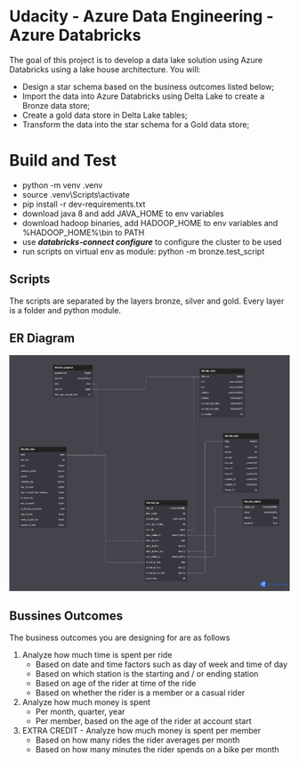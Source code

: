 # Udacity - Azure Data Engineering - Azure Databricks

The goal of this project is to develop a data lake solution using Azure Databricks using a lake house architecture. You will:

- Design a star schema based on the business outcomes listed below;
- Import the data into Azure Databricks using Delta Lake to create a Bronze data store;
- Create a gold data store in Delta Lake tables;
- Transform the data into the star schema for a Gold data store;


# Build and Test

- python -m venv .venv
- source .venv\Scripts\activate
- pip install -r dev-requirements.txt
- download java 8 and add JAVA_HOME to env variables
- download hadoop binaries, add HADOOP_HOME to env variables and %HADOOP_HOME%\bin to PATH
- use ***databricks-connect configure*** to configure the cluster to be used
- run scripts on virtual env as module: python -m bronze.test_script

## Scripts

The scripts are separated by the layers bronze, silver and gold. Every layer is a folder and python module.

## ER Diagram

![image info](./imgs/udacity-proj4.png)

## Bussines Outcomes

The business outcomes you are designing for are as follows

1. Analyze how much time is spent per ride
    - Based on date and time factors such as day of week and time of day
    - Based on which station is the starting and / or ending station
    - Based on age of the rider at time of the ride
    - Based on whether the rider is a member or a casual rider
2. Analyze how much money is spent
    - Per month, quarter, year
    - Per member, based on the age of the rider at account start
3. EXTRA CREDIT - Analyze how much money is spent per member
    - Based on how many rides the rider averages per month
    - Based on how many minutes the rider spends on a bike per month